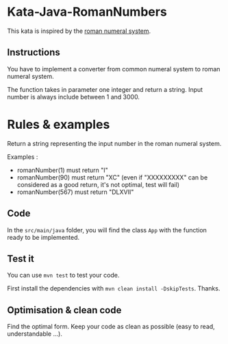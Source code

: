 # Kata-Java-RomanNumbers
This kata is inspired by the [roman numeral system](https://en.wikipedia.org/wiki/Roman_numerals).

## Instructions
You have to implement a converter from common numeral system to roman numeral system.

The function takes in parameter one integer and return a string.
Input number is always include between 1 and 3000.

# Rules & examples
Return a string representing the input number in the roman numeral system.
  
Examples :
  - romanNumber(1) must return "I"
  - romanNumber(90) must return "XC" (even if "XXXXXXXXX" can be considered as a good return, it's not optimal, test will fail)
  - romanNumber(567) must return "DLXVII"
  
## Code
In the `src/main/java` folder, you will find the class `App` with the function ready to be implemented.

## Test it
You can use `mvn test` to test your code.

First install the dependencies with `mvn clean install -DskipTests`. Thanks.

## Optimisation & clean code
Find the optimal form. Keep your code as clean as possible (easy to read, understandable ...).
